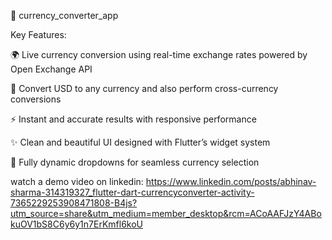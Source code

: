 💱 currency_converter_app

Key Features:

🌍 Live currency conversion using real-time exchange rates powered by Open Exchange API

💱 Convert USD to any currency and also perform cross-currency conversions

⚡ Instant and accurate results with responsive performance

✨ Clean and beautiful UI designed with Flutter’s widget system

📲 Fully dynamic dropdowns for seamless currency selection

watch a demo video on linkedin: https://www.linkedin.com/posts/abhinav-sharma-314319327_flutter-dart-currencyconverter-activity-7365229253908471808-B4js?utm_source=share&utm_medium=member_desktop&rcm=ACoAAFJzY4ABokuOV1bS8C6y6y1n7ErKmfl6koU
